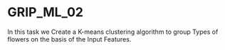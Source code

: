 # GRIP_ML_02
In this task we Create a K-means clustering algorithm to group Types of flowers on the basis of the Input Features.
